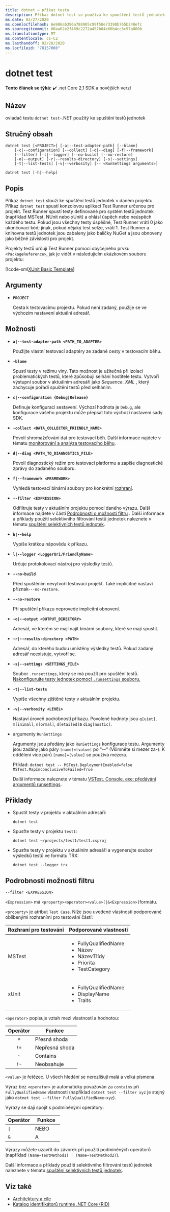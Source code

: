 ```yaml
---
title: dotnet – příkaz testu
description: Příkaz dotnet test se používá ke spouštění testů jednotek v daném projektu.
ms.date: 02/27/2020
ms.openlocfilehash: 6e906ab396a788905c99f50e73390b765b240efc
ms.sourcegitcommit: 00aa62e2f469c2272a457b04e66b4cc3c97a800b
ms.translationtype: MT
ms.contentlocale: cs-CZ
ms.lasthandoff: 02/28/2020
ms.locfileid: "78157008"
---
```

# <a name="dotnet-test"></a>dotnet test

**Tento článek se týká:** ✔️ .net Core 2,1 SDK a novějších verzí

## <a name="name"></a>Název

ovladač testu `dotnet test`-.NET použitý ke spuštění testů jednotek

## <a name="synopsis"></a>Stručný obsah

```dotnetcli
dotnet test [<PROJECT>] [-a|--test-adapter-path] [--blame]
    [-c|--configuration] [--collect] [-d|--diag] [-f|--framework]
    [--filter] [-l|--logger] [--no-build] [--no-restore]
    [-o|--output] [-r|--results-directory] [-s|--settings]
    [-t|--list-tests] [-v|--verbosity] [-- <RunSettings arguments>]

dotnet test [-h|--help]
```

## <a name="description"></a>Popis

Příkaz `dotnet test` slouží ke spuštění testů jednotek v daném projektu. Příkaz `dotnet test` spustí konzolovou aplikaci Test Runner určenou pro projekt. Test Runner spustí testy definované pro systém testů jednotek (například MSTest, NUnit nebo xUnit) a ohlásí úspěch nebo neúspěch každého testu. Pokud jsou všechny testy úspěšné, Test Runner vrátí 0 jako ukončovací kód; jinak, pokud nějaký test selže, vrátí 1. Test Runner a knihovna testů jednotek jsou zabaleny jako balíčky NuGet a jsou obnoveny jako běžné závislosti pro projekt.

Projekty testů určují Test Runner pomocí obyčejného prvku `<PackageReference>`, jak je vidět v následujícím ukázkovém souboru projektu:

[!code-xml[XUnit Basic Template](../../../samples/snippets/csharp/xunit-test/xunit-test.csproj)]

## <a name="arguments"></a>Argumenty

- **`PROJECT`**

  Cesta k testovacímu projektu. Pokud není zadaný, použije se ve výchozím nastavení aktuální adresář.

## <a name="options"></a>Možnosti

- **`a|--test-adapter-path <PATH_TO_ADAPTER>`**

  Použijte vlastní testovací adaptéry ze zadané cesty v testovacím běhu.

- **`-blame`**

  Spustí testy v režimu viny. Tato možnost je užitečná při izolaci problematických testů, které způsobují selhání hostitele testu. Vytvoří výstupní soubor v aktuálním adresáři jako *Sequence. XML* , který zachycuje pořadí spuštění testů před selháním.

- **`c|--configuration {Debug|Release}`**

  Definuje konfiguraci sestavení. Výchozí hodnota je `Debug`, ale konfigurace vašeho projektu může přepsat toto výchozí nastavení sady SDK.

- **`-collect <DATA_COLLECTOR_FRIENDLY_NAME>`**

  Povolí shromažďování dat pro testovací běh. Další informace najdete v tématu [monitorování a analýza testovacího běhu](https://aka.ms/vstest-collect).

- **`d|--diag <PATH_TO_DIAGNOSTICS_FILE>`**

  Povolí diagnostický režim pro testovací platformu a zapíše diagnostické zprávy do zadaného souboru.

- **`f|--framework <FRAMEWORK>`**

  Vyhledá testovací binární soubory pro konkrétní [rozhraní](../../standard/frameworks.md).

- **`--filter <EXPRESSION>`**

  Odfiltruje testy v aktuálním projektu pomocí daného výrazu. Další informace najdete v části [Podrobnosti o možnosti filtru](#filter-option-details) . Další informace a příklady použití selektivního filtrování testů jednotek naleznete v tématu [spuštění selektivních testů jednotek](../testing/selective-unit-tests.md).

- **`h|--help`**

  Vypíše krátkou nápovědu k příkazu.

- **`l|--logger <LoggerUri/FriendlyName>`**

  Určuje protokolovací nástroj pro výsledky testů.

- **`--no-build`**

  Před spuštěním nevytvoří testovací projekt. Také implicitně nastaví příznak-`--no-restore`.

- **`--no-restore`**

  Při spuštění příkazu neprovede implicitní obnovení.

- **`-o|--output <OUTPUT_DIRECTORY>`**

  Adresář, ve kterém se mají najít binární soubory, které se mají spustit.

- **`-r|--results-directory <PATH>`**

  Adresář, do kterého budou umístěny výsledky testů. Pokud zadaný adresář neexistuje, vytvoří se.

- **`-s|--settings <SETTINGS_FILE>`**

  Soubor `.runsettings`, který se má použít pro spuštění testů. [Nakonfigurujte testy jednotek pomocí `.runsettings` souboru.](/visualstudio/test/configure-unit-tests-by-using-a-dot-runsettings-file)

- **`-t|--list-tests`**

  Vypíše všechny zjištěné testy v aktuálním projektu.

- **`-v|--verbosity <LEVEL>`**

  Nastaví úroveň podrobností příkazu. Povolené hodnoty jsou `q[uiet]`, `m[inimal]`, `n[ormal]`, `d[etailed]`a `diag[nostic]`.

- argumenty `RunSettings`

  Argumenty jsou předány jako `RunSettings` konfigurace testu. Argumenty jsou zadány jako páry `[name]=[value]` po "--" (Všimněte si mezer za-). K oddělení více párů `[name]=[value]` se používá mezera.

  Příklad: `dotnet test -- MSTest.DeploymentEnabled=false MSTest.MapInconclusiveToFailed=True`

  Další informace naleznete v tématu [VSTest. Console. exe: předávání argumentů runsettings](https://github.com/Microsoft/vstest-docs/blob/master/docs/RunSettingsArguments.md).

## <a name="examples"></a>Příklady

- Spustit testy v projektu v aktuálním adresáři:

  ```dotnetcli
  dotnet test
  ```

- Spusťte testy v projektu `test1`:

  ```dotnetcli
  dotnet test ~/projects/test1/test1.csproj
  ```

- Spusťte testy v projektu v aktuálním adresáři a vygenerujte soubor výsledků testů ve formátu TRX:

  ```dotnetcli
  dotnet test --logger trx
  ```

## <a name="filter-option-details"></a>Podrobnosti možnosti filtru

`--filter <EXPRESSION>`

`<Expression>` má `<property><operator><value>[|&<Expression>]`formátu.

`<property>` je atribut `Test Case`. Níže jsou uvedené vlastnosti podporované oblíbenými rozhraními pro testování částí:

| Rozhraní pro testování | Podporované vlastnosti                                                                                      |
| -------------- | --------------------------------------------------------------------------------------------------------- |
| MSTest         | <ul><li>FullyQualifiedName</li><li>Název</li><li>NázevTřídy</li><li>Priorita</li><li>TestCategory</li></ul> |
| xUnit          | <ul><li>FullyQualifiedName</li><li>DisplayName</li><li>Traits</li></ul>                                   |

`<operator>` popisuje vztah mezi vlastností a hodnotou:

| Operátor | Funkce        |
| :------: | --------------- |
| `=`      | Přesná shoda     |
| `!=`     | Nepřesná shoda |
| `~`      | Contains        |
| `!~`     | Neobsahuje    |

`<value>` je řetězec. U všech hledání se nerozlišují malá a velká písmena.

Výraz bez `<operator>` je automaticky považován za `contains` při `FullyQualifiedName` vlastnosti (například `dotnet test --filter xyz` je stejný jako `dotnet test --filter FullyQualifiedName~xyz`).

Výrazy se dají spojit s podmíněnými operátory:

| Operátor            | Funkce |
| ------------------- | -------- |
| <code>&#124;</code> | NEBO       |
| `&`                 | A      |

Výrazy můžete uzavřít do závorek při použití podmíněných operátorů (například `(Name~TestMethod1) | (Name~TestMethod2)`).

Další informace a příklady použití selektivního filtrování testů jednotek naleznete v tématu [spuštění selektivních testů jednotek](../testing/selective-unit-tests.md).

## <a name="see-also"></a>Viz také

- [Architektury a cíle](../../standard/frameworks.md)
- [Katalog identifikátorů runtime .NET Core (RID)](../rid-catalog.md)
